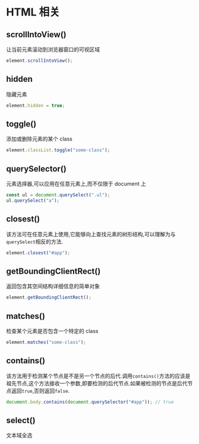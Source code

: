 # HTML 相关

## scrollIntoView()

让当前元素滚动到浏览器窗口的可视区域

```js
element.scrollIntoView();
```

## hidden

隐藏元素

```js
element.hidden = true;
```

## toggle()

添加或删除元素的某个 class

```js
element.classList.toggle("some-class");
```

## querySelector()

元素选择器,可以应用在任意元素上,而不仅限于 document 上

```js
const ul = document.querySelect(".ul");
ul.querySelect("a");
```

## closest()

该方法可在任意元素上使用,它能够向上查找元素的树形结构,可以理解为与`querySelect`相反的方法.

```js
element.closest("#app");
```

## getBoundingClientRect()

返回包含其空间结构详细信息的简单对象

```js
element.getBoundingClientRect();
```

## matches()

检查某个元素是否包含一个特定的 class

```js
element.matches("some-class");
```

## contains()

该方法用于检测某个节点是不是另一个节点的后代.调用`contains()`方法的应该是祖先节点,这个方法接收一个参数,即要检测的后代节点.如果被检测的节点是后代节点返回`true`,否则返回`false`.

```js
document.body.contains(document.querySelector("#app")); // true
```

## select()

文本域全选

